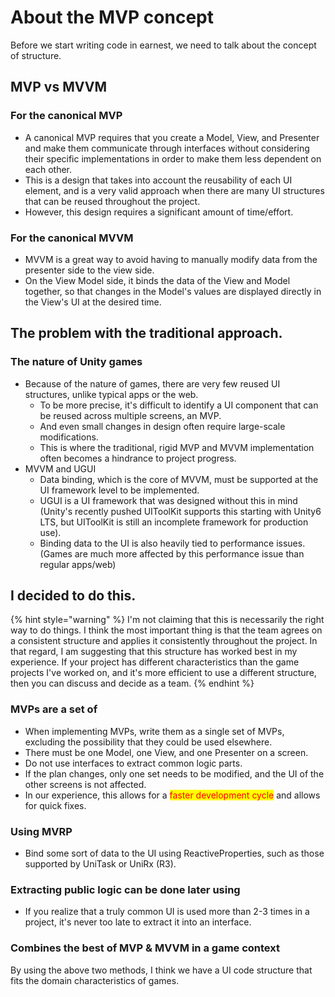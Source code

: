 # About the MVP concept

Before we start writing code in earnest, we need to talk about the concept of structure.

## MVP vs MVVM

### For the canonical MVP

* A canonical MVP requires that you create a Model, View, and Presenter and make them communicate through interfaces without considering their specific implementations in order to make them less dependent on each other.
* This is a design that takes into account the reusability of each UI element, and is a very valid approach when there are many UI structures that can be reused throughout the project.
* However, this design requires a significant amount of time/effort.

### For the canonical MVVM

* MVVM is a great way to avoid having to manually modify data from the presenter side to the view side.
* On the View Model side, it binds the data of the View and Model together, so that changes in the Model's values are displayed directly in the View's UI at the desired time.

## The problem with the traditional approach.

### The nature of Unity games

* Because of the nature of games, there are very few reused UI structures, unlike typical apps or the web.
  * To be more precise, it's difficult to identify a UI component that can be reused across multiple screens, an MVP.
  * And even small changes in design often require large-scale modifications.
  * This is where the traditional, rigid MVP and MVVM implementation often becomes a hindrance to project progress.
* MVVM and UGUI
  * Data binding, which is the core of MVVM, must be supported at the UI framework level to be implemented.
  * UGUI is a UI framework that was designed without this in mind (Unity's recently pushed UIToolKit supports this starting with Unity6 LTS, but UIToolKit is still an incomplete framework for production use).
  * Binding data to the UI is also heavily tied to performance issues. (Games are much more affected by this performance issue than regular apps/web)

## I decided to do this.

{% hint style="warning" %}
I'm not claiming that this is necessarily the right way to do things. I think the most important thing is that the team agrees on a consistent structure and applies it consistently throughout the project. In that regard, I am suggesting that this structure has worked best in my experience. If your project has different characteristics than the game projects I've worked on, and it's more efficient to use a different structure, then you can discuss and decide as a team.
{% endhint %}

### MVPs are a set of

* When implementing MVPs, write them as a single set of MVPs, excluding the possibility that they could be used elsewhere.
* There must be one Model, one View, and one Presenter on a screen.
* Do not use interfaces to extract common logic parts.
* If the plan changes, only one set needs to be modified, and the UI of the other screens is not affected.
* In our experience, this allows for a <mark style="color:red;">faster development cycle</mark> and allows for quick fixes.

### Using MVRP

* Bind some sort of data to the UI using ReactiveProperties, such as those supported by UniTask or UniRx (R3).

### Extracting public logic can be done later using

* If you realize that a truly common UI is used more than 2-3 times in a project, it's never too late to extract it into an interface.

### Combines the best of MVP & MVVM in a game context

By using the above two methods, I think we have a UI code structure that fits the domain characteristics of games.
